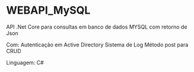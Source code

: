 # WEBAPI_MySQL
API .Net Core para consultas em banco de dados MYSQL com retorno de Json

Com:
Autenticação em Active Directory
Sistema de Log
Método post para CRUD

Linguagem: C#
